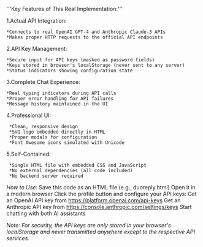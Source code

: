 '''Key Features of This Real Implementation:'''

1.Actual API Integration:

    *Connects to real OpenAI GPT-4 and Anthropic Claude-3 APIs
    *Makes proper HTTP requests to the official API endpoints

2.API Key Management:

    *Secure input for API keys (masked as password fields)
    *Keys stored in browser's localStorage (never sent to any server)
    *Status indicators showing configuration state

3.Complete Chat Experience:

    *Real typing indicators during API calls
    *Proper error handling for API failures
    *Message history maintained in the UI

4.Professional UI:

     *Clean, responsive design
     *SVG logo embedded directly in HTML
     *Proper modals for configuration
     *Font Awesome icons simulated with Unicode

5.Self-Contained:

     *Single HTML file with embedded CSS and JavaScript
     *No external dependencies (all code included)
     *No backend server required

*How to Use:*
        Save this code as an HTML file (e.g., duoreply.html)
        Open it in a modern browser
        Click the profile button and configure your API keys:
                   Get an OpenAI API key from https://platform.openai.com/api-keys
                   Get an Anthropic API key from https://console.anthropic.com/settings/keys
        Start chatting with both AI assistants

*Note: For security, the API keys are only stored in your browser's localStorage and never transmitted anywhere except to the respective API services.*
